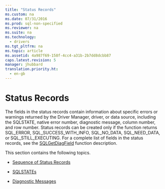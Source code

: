 ```yaml
---
title: "Status Records"
ms.custom: na
ms.date: 07/31/2016
ms.prod: sql-non-specified
ms.reviewer: na
ms.suite: na
ms.technology: 
  - drivers
ms.tgt_pltfrm: na
ms.topic: article
ms.assetid: 4a987f69-158f-4cc4-a31b-2b7dd8dcbb87
caps.latest.revision: 5
manager: jhubbard
translation.priority.ht: 
  - en-gb
---
```

# Status Records
The fields in the status records contain information about specific errors or warnings returned by the Driver Manager, driver, or data source, including the SQLSTATE, native error number, diagnostic message, column number, and row number. Status records can be created only if the function returns SQL_ERROR, SQL_SUCCESS_WITH_INFO, SQL_NO_DATA, SQL_NEED_DATA, or SQL_STILL_EXECUTING. For a complete list of fields in the status records, see the [SQLGetDiagField](../content/SQLGetDiagField-Function.md) function description.  
  
 This section contains the following topics.  
  
-   [Sequence of Status Records](../content/Sequence-of-Status-Records.md)  
  
-   [SQLSTATEs](../content/SQLSTATEs.md)  
  
-   [Diagnostic Messages](../content/Diagnostic-Messages.md)